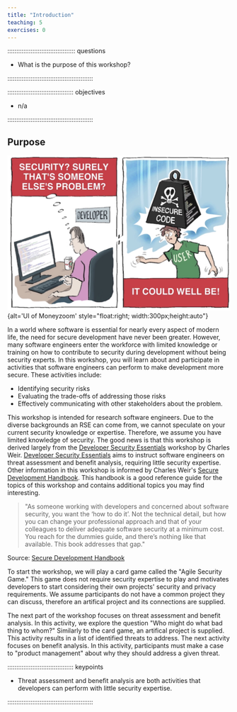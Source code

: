 ```yaml
---
title: "Introduction"
teaching: 5
exercises: 0
---
```


:::::::::::::::::::::::::::::::::::::: questions 

- What is the purpose of this workshop?

::::::::::::::::::::::::::::::::::::::::::::::::

::::::::::::::::::::::::::::::::::::: objectives

- n/a

::::::::::::::::::::::::::::::::::::::::::::::::

## Purpose

![](fig/security-concern.PNG){alt='UI of Moneyzoom' style="float:right; width:300px;height:auto"}


In a world where software is essential for nearly every aspect of modern life, the need for secure development have never been greater.
However, many software engineers enter the workforce with limited knowledge or training on how to contribute to security during development without being security experts.
In this workshop, you will learn about and participate in activities that software engineers can perform to make development more secure.
These activities include:

- Identifying security risks
- Evaluating the trade-offs of addressing those risks
- Effectively communicating with other stakeholders about the problem.

This workshop is intended for research software engineers.
Due to the diverse backgrounds an RSE can come from, we cannot speculate on your current security knowledge or expertise.
Therefore, we assume you have limited knowledge of security. 
The good news is that this workshop is derived largely from the [Developer Security Essentials] workshop by Charles Weir.
[Developer Security Essentials] aims to instruct software engineers on threat assessment and benefit analysis, requiring little security expertise.
Other information in this workshop is informed by Charles Weir's [Secure Development Handbook].
This handbook is a good reference guide for the topics of this workshop and contains additional topics you may find interesting.

> "As someone working with developers and concerned about
software security, you want the ‘how to do it’. Not the
technical detail, but how you can change your professional
approach and that of your colleagues to deliver adequate
software security at a minimum cost. You reach for the
dummies guide, and there’s nothing like that available.
This book addresses that gap."
>
Source: [Secure Development Handbook]

To start the workshop, we will play a card game called the "Agile Security Game."
This game does not require security expertise to play and motivates developers to start considering their own projects' security and privacy requirements.
We assume participants do not have a common project they can discuss, therefore an artifical project and its connections are supplied.

The next part of the workshop focuses on threat assessment and benefit analysis.
In this activity, we explore the question "Who might do what bad thing to whom?"
Similarly to the card game, an artifical project is supplied.
This activity results in a list of identified threats to address.
The next activity focuses on benefit analysis.
In this activity, participants must make a case to "product management" about why they should address a given threat.



::::::::::::::::::::::::::::::::::::: keypoints 

- Threat assessment and benefit analysis are both activities that developers can perform with little security expertise.

::::::::::::::::::::::::::::::::::::::::::::::::

[Secure Development Handbook]: https://www.securedevelopment.org/resources/
[Developer Security Essentials]: https://www.securedevelopment.org/workshops/